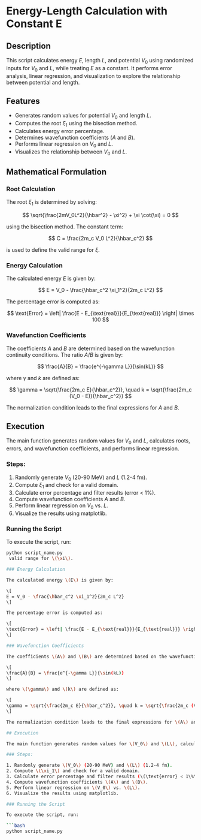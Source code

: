 
# Energy-Length Calculation with Constant E

## Description

This script calculates energy $E$, length $L$, and potential $V_0$ using randomized inputs for $V_0$ and $L$, while treating $E$ as a constant. It performs error analysis, linear regression, and visualization to explore the relationship between potential and length.

## Features

- Generates random values for potential $V_0$ and length $L$.
- Computes the root $\xi_1$ using the bisection method.
- Calculates energy error percentage.
- Determines wavefunction coefficients ($A$ and $B$).
- Performs linear regression on $V_0$ and $L$.
- Visualizes the relationship between $V_0$ and $L$.

## Mathematical Formulation

### Root Calculation

The root $\xi_1$ is determined by solving:

$$
\sqrt{\frac{2mV_0L^2}{\hbar^2} - \xi^2} + \xi \cot(\xi) = 0
$$

using the bisection method. The constant term:

$$
C = \frac{2m_c V_0 L^2}{\hbar_c^2}
$$

is used to define the valid range for $\xi$.

### Energy Calculation

The calculated energy $E$ is given by:

$$
E = V_0 - \frac{\hbar_c^2 \xi_1^2}{2m_c L^2}
$$

The percentage error is computed as:

$$
\text{Error} = \left| \frac{E - E_{\text{real}}}{E_{\text{real}}} \right| \times 100
$$

### Wavefunction Coefficients

The coefficients $A$ and $B$ are determined based on the wavefunction continuity conditions. The ratio $A/B$ is given by:

$$
\frac{A}{B} = \frac{e^{-\gamma L}}{\sin(kL)}
$$

where $\gamma$ and $k$ are defined as:

$$
\gamma = \sqrt{\frac{2m_c E}{\hbar_c^2}}, \quad k = \sqrt{\frac{2m_c (V_0 - E)}{\hbar_c^2}}
$$

The normalization condition leads to the final expressions for $A$ and $B$.

## Execution

The main function generates random values for $V_0$ and $L$, calculates roots, errors, and wavefunction coefficients, and performs linear regression.

### Steps:

1. Randomly generate $V_0$ (20-90 MeV) and $L$ (1.2-4 fm).
2. Compute $\xi_1$ and check for a valid domain.
3. Calculate error percentage and filter results (error < 1%).
4. Compute wavefunction coefficients $A$ and $B$.
5. Perform linear regression on $V_0$ vs. $L$.
6. Visualize the results using matplotlib.

### Running the Script

To execute the script, run:

```bash
python script_name.py
 valid range for \(\xi\).

### Energy Calculation

The calculated energy \(E\) is given by:

\[
E = V_0 - \frac{\hbar_c^2 \xi_1^2}{2m_c L^2}
\]

The percentage error is computed as:

\[
\text{Error} = \left| \frac{E - E_{\text{real}}}{E_{\text{real}}} \right| \times 100
\]

### Wavefunction Coefficients

The coefficients \(A\) and \(B\) are determined based on the wavefunction continuity conditions. The ratio \(A/B\) is given by:

\[
\frac{A}{B} = \frac{e^{-\gamma L}}{\sin(kL)}
\]

where \(\gamma\) and \(k\) are defined as:

\[
\gamma = \sqrt{\frac{2m_c E}{\hbar_c^2}}, \quad k = \sqrt{\frac{2m_c (V_0 - E)}{\hbar_c^2}}
\]

The normalization condition leads to the final expressions for \(A\) and \(B\).

## Execution

The main function generates random values for \(V_0\) and \(L\), calculates roots, errors, and wavefunction coefficients, and performs linear regression.

### Steps:

1. Randomly generate \(V_0\) (20-90 MeV) and \(L\) (1.2-4 fm).
2. Compute \(\xi_1\) and check for a valid domain.
3. Calculate error percentage and filter results (\(\text{error} < 1\%\)).
4. Compute wavefunction coefficients \(A\) and \(B\).
5. Perform linear regression on \(V_0\) vs. \(L\).
6. Visualize the results using matplotlib.

### Running the Script

To execute the script, run:

```bash
python script_name.py
